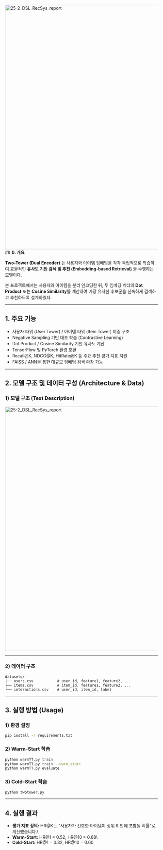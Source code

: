 <img width="1660" height="804" alt="25-2_DSL_RecSys_report" src="https://github.com/user-attachments/assets/c3ff4c92-e2a7-4244-a9e9-6a6f1449a589" />## **0. 개요**

**Two-Tower (Dual Encoder)** 는 사용자와 아이템 임베딩을 각각 독립적으로
학습하여 효율적인 **유사도 기반 검색 및 추천 (Embedding-based
Retrieval)** 을 수행하는 모델이다.

본 프로젝트에서는 사용자와 아이템을 분리 인코딩한 뒤, 두 임베딩 벡터의
**Dot Product** 또는 **Cosine Similarity**를 계산하여 가장 유사한
후보군을 신속하게 검색하고 추천하도록 설계하였다.

------------------------------------------------------------------------

## **1. 주요 기능**

-   사용자 타워 (User Tower) / 아이템 타워 (Item Tower) 이중 구조
-   Negative Sampling 기반 대조 학습 (Contrastive Learning)
-   Dot Product / Cosine Similarity 기반 유사도 계산
-   TensorFlow 및 PyTorch 환경 호환
-   Recall@K, NDCG@K, HitRate@K 등 주요 추천 평가 지표 지원
-   FAISS / ANN을 통한 대규모 임베딩 검색 확장 가능

------------------------------------------------------------------------

## **2. 모델 구조 및 데이터 구성 (Architecture & Data)**

### **1) 모델 구조 (Text Description)**

<img width="1660" height="804" alt="25-2_DSL_RecSys_report" src="https://github.com/user-attachments/assets/d129a87a-8a9f-47be-9c7b-cf7a33842bd9" />

------------------------------------------------------------------------

### **2) 데이터 구조**

    datasets/
    ├── users.csv           # user_id, feature1, feature2, ...
    ├── items.csv           # item_id, feature1, feature2, ...
    └── interactions.csv    # user_id, item_id, label

------------------------------------------------------------------------

## **3. 실행 방법 (Usage)**

### **1) 환경 설정**

``` bash
pip install -r requirements.txt
```

### **2) Warm-Start 학습**

``` bash
python warmTT.py train
python warmTT.py train --warm_start
python warmTT.py evaluate
```

### **3) Cold-Start 학습**

``` bash
python twotower.py
```

------------------------------------------------------------------------

## **4. 실행 결과**

-   **평가 지표 정의:** HR@K는 "사용자가 선호한 아이템이 상위 K 안에
    포함될 확률"로 계산했습니다.\
-   **Warm-Start:** HR@1 = 0.52, HR@10 = 0.68\
-   **Cold-Start:** HR@1 = 0.32, HR@10 = 0.60

